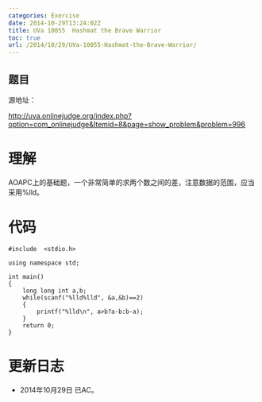 ```yaml
---
categories: Exercise
date: 2014-10-29T13:24:02Z
title: UVa 10055  Hashmat the Brave Warrior
toc: true
url: /2014/10/29/UVa-10055-Hashmat-the-Brave-Warrior/
---
```


## 题目
源地址：

http://uva.onlinejudge.org/index.php?option=com_onlinejudge&Itemid=8&page=show_problem&problem=996

# 理解
AOAPC上的基础题，一个非常简单的求两个数之间的差，注意数据的范围，应当采用%lld。

<!--more-->

# 代码

```
#include  <stdio.h>

using namespace std;

int main()
{
	long long int a,b;
	while(scanf("%lld%lld", &a,&b)==2)
	{
		printf("%lld\n", a>b?a-b:b-a);
	}
	return 0;
}

```

# 更新日志
- 2014年10月29日 已AC。